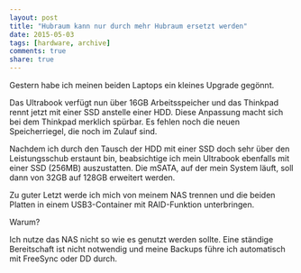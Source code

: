 ```yaml
---
layout: post
title: "Hubraum kann nur durch mehr Hubraum ersetzt werden"
date: 2015-05-03
tags: [hardware, archive]
comments: true
share: true
---
```


Gestern habe ich meinen beiden Laptops ein kleines Upgrade gegönnt.

Das Ultrabook verfügt nun über 16GB Arbeitsspeicher und das Thinkpad rennt jetzt mit einer SSD anstelle einer HDD. Diese Anpassung macht sich bei dem Thinkpad merklich spürbar. Es fehlen noch die neuen Speicherriegel, die noch im Zulauf sind.

Nachdem ich durch den Tausch der HDD mit einer SSD doch sehr über den Leistungsschub erstaunt bin, beabsichtige ich mein Ultrabook ebenfalls mit einer SSD (256MB) auszustatten. Die mSATA, auf der mein System läuft, soll dann von 32GB auf 128GB erweitert werden.

Zu guter Letzt werde ich mich von meinem NAS trennen und die beiden Platten in einem USB3-Container mit RAID-Funktion unterbringen.

Warum?

Ich nutze  das NAS nicht so wie es genutzt werden sollte. Eine ständige Bereitschaft ist nicht notwendig und meine Backups führe ich automatisch mit FreeSync oder DD durch.